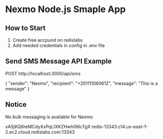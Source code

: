 

# Nexmo Node.js Smaple App

## How to Start
1. Create free accpund on redislabs
2. Add needed credentials in config in .env file


## Send SMS Message API Example 

POST http://localhost:3000/api/sms

{
	"sender": "Nexmo",
	"recipient": "+201111060612",
	"message": "This is a message"
}

## Notice

No bulk messaging is available for Nexmo


xASjKQ8reMCdyXxPqLIXKZHwh0I6cTgX
redis-13343.c14.us-east-1-2.ec2.cloud.redislabs.com:13343
